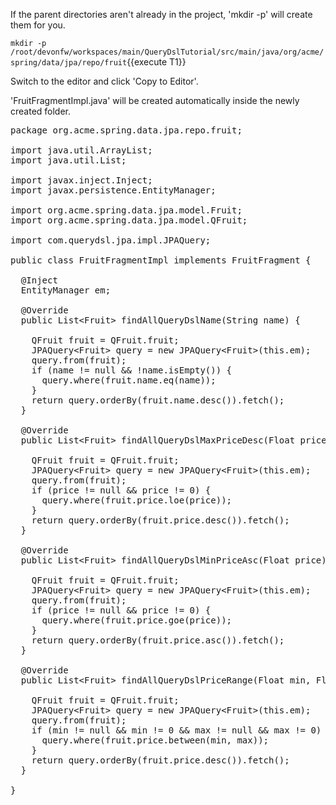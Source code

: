 

If the parent directories aren't already in the project, 'mkdir -p' will create them for you. 

`mkdir -p /root/devonfw/workspaces/main/QueryDslTutorial/src/main/java/org/acme/spring/data/jpa/repo/fruit`{{execute T1}}

Switch to the editor and click 'Copy to Editor'. 

'FruitFragmentImpl.java' will be created automatically inside the newly created folder.

<pre class="file" data-filename="devonfw/workspaces/main/QueryDslTutorial/src/main/java/org/acme/spring/data/jpa/repo/fruit/FruitFragmentImpl.java">
package org.acme.spring.data.jpa.repo.fruit;

import java.util.ArrayList;
import java.util.List;

import javax.inject.Inject;
import javax.persistence.EntityManager;

import org.acme.spring.data.jpa.model.Fruit;
import org.acme.spring.data.jpa.model.QFruit;

import com.querydsl.jpa.impl.JPAQuery;

public class FruitFragmentImpl implements FruitFragment {

  @Inject
  EntityManager em;

  @Override
  public List&lt;Fruit&gt; findAllQueryDslName(String name) {

    QFruit fruit = QFruit.fruit;
    JPAQuery&lt;Fruit&gt; query = new JPAQuery&lt;Fruit&gt;(this.em);
    query.from(fruit);
    if (name != null &amp;&amp; !name.isEmpty()) {
      query.where(fruit.name.eq(name));
    }
    return query.orderBy(fruit.name.desc()).fetch();
  }

  @Override
  public List&lt;Fruit&gt; findAllQueryDslMaxPriceDesc(Float price) {

    QFruit fruit = QFruit.fruit;
    JPAQuery&lt;Fruit&gt; query = new JPAQuery&lt;Fruit&gt;(this.em);
    query.from(fruit);
    if (price != null &amp;&amp; price != 0) {
      query.where(fruit.price.loe(price));
    }
    return query.orderBy(fruit.price.desc()).fetch();
  }

  @Override
  public List&lt;Fruit&gt; findAllQueryDslMinPriceAsc(Float price) {

    QFruit fruit = QFruit.fruit;
    JPAQuery&lt;Fruit&gt; query = new JPAQuery&lt;Fruit&gt;(this.em);
    query.from(fruit);
    if (price != null &amp;&amp; price != 0) {
      query.where(fruit.price.goe(price));
    }
    return query.orderBy(fruit.price.asc()).fetch();
  }

  @Override
  public List&lt;Fruit&gt; findAllQueryDslPriceRange(Float min, Float max) {

    QFruit fruit = QFruit.fruit;
    JPAQuery&lt;Fruit&gt; query = new JPAQuery&lt;Fruit&gt;(this.em);
    query.from(fruit);
    if (min != null &amp;&amp; min != 0 &amp;&amp; max != null &amp;&amp; max != 0) {
      query.where(fruit.price.between(min, max));
    }
    return query.orderBy(fruit.price.desc()).fetch();
  }

}

</pre>

